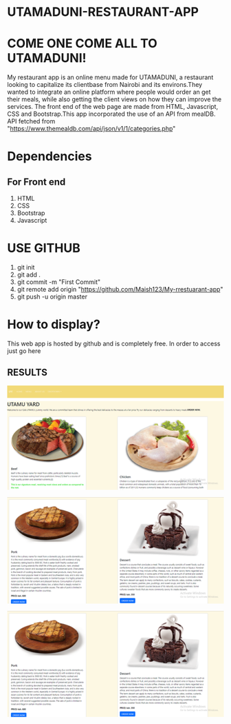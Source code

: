 # UTAMADUNI-RESTAURANT-APP

# COME ONE COME ALL TO UTAMADUNI!
My restaurant app is an online menu made for UTAMADUNI, a restaurant looking to capitalize its clientbase from Nairobi and its environs.They wanted to integrate an online platform where people would order an get their meals, while also getting the client views on how they can improve the services. The front end of the web page are made from HTML, Javascript, CSS and Bootstrap.This app incorporated the use of an API from mealDB. API fetched from "https://www.themealdb.com/api/json/v1/1/categories.php"

# Dependencies 

## For Front end
1. HTML
2. CSS
3. Bootstrap
4. Javascript

# USE GITHUB
1. git init
2. git add .
3. git commit -m "First Commit"
4. git remote add origin "https://github.com/Maish123/My-rrestuarant-app"  
5. git push -u origin master

# How to display?
This web app is hosted by github and is completely free. In  order to access just go here

## RESULTS
![front-page-section](images/landing%20Page.png)

![order-meal-section](images/contents%20page.png)

![overal-comments-section](images/contents%20page.png)